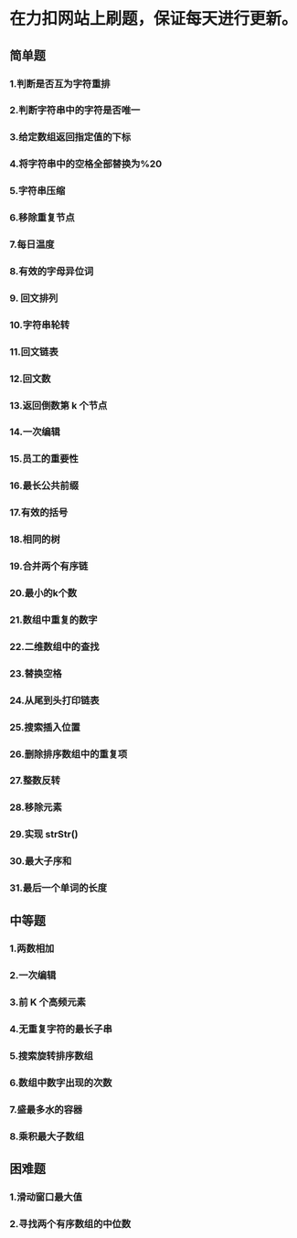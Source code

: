 # 在力扣网站上刷题，保证每天进行更新。
## 简单题
### 1.判断是否互为字符重排
### 2.判断字符串中的字符是否唯一
### 3.给定数组返回指定值的下标
### 4.将字符串中的空格全部替换为%20
### 5.字符串压缩
### 6.移除重复节点
### 7.每日温度
### 8.有效的字母异位词
### 9. 回文排列
### 10.字符串轮转
### 11.回文链表
### 12.回文数
### 13.返回倒数第 k 个节点
### 14.一次编辑
### 15.员工的重要性
### 16.最长公共前缀
### 17.有效的括号
### 18.相同的树
### 19.合并两个有序链
### 20.最小的k个数
### 21.数组中重复的数字
### 22.二维数组中的查找
### 23.替换空格
### 24.从尾到头打印链表
### 25.搜索插入位置
### 26.删除排序数组中的重复项
### 27.整数反转
### 28.移除元素
### 29.实现 strStr()
### 30.最大子序和
### 31.最后一个单词的长度

## 中等题
### 1.两数相加
### 2.一次编辑
### 3.前 K 个高频元素
### 4.无重复字符的最长子串
### 5.搜索旋转排序数组
### 6.数组中数字出现的次数
### 7.盛最多水的容器
### 8.乘积最大子数组

## 困难题
### 1.滑动窗口最大值
### 2.寻找两个有序数组的中位数
